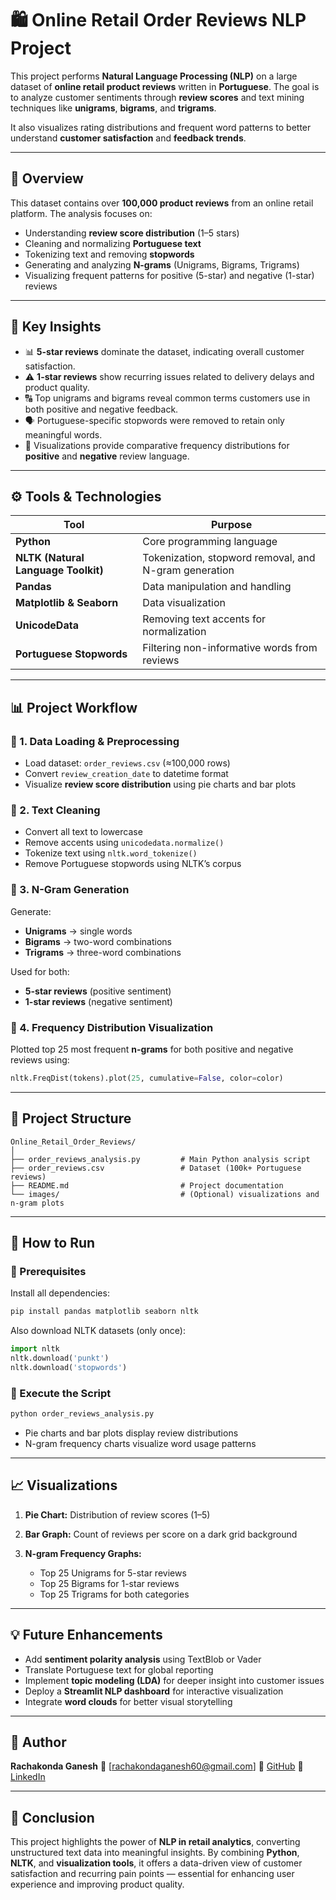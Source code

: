 # 🛍️ Online Retail Order Reviews NLP Project

This project performs **Natural Language Processing (NLP)** on a large dataset of **online retail product reviews** written in **Portuguese**.
The goal is to analyze customer sentiments through **review scores** and text mining techniques like **unigrams**, **bigrams**, and **trigrams**.

It also visualizes rating distributions and frequent word patterns to better understand **customer satisfaction** and **feedback trends**.

---

## 📘 Overview

This dataset contains over **100,000 product reviews** from an online retail platform.
The analysis focuses on:

* Understanding **review score distribution** (1–5 stars)
* Cleaning and normalizing **Portuguese text**
* Tokenizing text and removing **stopwords**
* Generating and analyzing **N-grams** (Unigrams, Bigrams, Trigrams)
* Visualizing frequent patterns for positive (5-star) and negative (1-star) reviews

---

## 🧠 Key Insights

* 📊 **5-star reviews** dominate the dataset, indicating overall customer satisfaction.
* ⚠️ **1-star reviews** show recurring issues related to delivery delays and product quality.
* 🔠 Top unigrams and bigrams reveal common terms customers use in both positive and negative feedback.
* 🗣️ Portuguese-specific stopwords were removed to retain only meaningful words.
* 🎨 Visualizations provide comparative frequency distributions for **positive** and **negative** review language.

---

## ⚙️ Tools & Technologies

| Tool                                | Purpose                                               |
| ----------------------------------- | ----------------------------------------------------- |
| **Python**                          | Core programming language                             |
| **NLTK (Natural Language Toolkit)** | Tokenization, stopword removal, and N-gram generation |
| **Pandas**                          | Data manipulation and handling                        |
| **Matplotlib & Seaborn**            | Data visualization                                    |
| **UnicodeData**                     | Removing text accents for normalization               |
| **Portuguese Stopwords**            | Filtering non-informative words from reviews          |

---

## 📊 Project Workflow

### 🔹 1. Data Loading & Preprocessing

* Load dataset: `order_reviews.csv` (≈100,000 rows)
* Convert `review_creation_date` to datetime format
* Visualize **review score distribution** using pie charts and bar plots

### 🔹 2. Text Cleaning

* Convert all text to lowercase
* Remove accents using `unicodedata.normalize()`
* Tokenize text using `nltk.word_tokenize()`
* Remove Portuguese stopwords using NLTK’s corpus

### 🔹 3. N-Gram Generation

Generate:

* **Unigrams** → single words
* **Bigrams** → two-word combinations
* **Trigrams** → three-word combinations

Used for both:

* **5-star reviews** (positive sentiment)
* **1-star reviews** (negative sentiment)

### 🔹 4. Frequency Distribution Visualization

Plotted top 25 most frequent **n-grams** for both positive and negative reviews using:

```python
nltk.FreqDist(tokens).plot(25, cumulative=False, color=color)
```

---

## 📂 Project Structure

```
Online_Retail_Order_Reviews/
│
├── order_reviews_analysis.py         # Main Python analysis script
├── order_reviews.csv                 # Dataset (100k+ Portuguese reviews)
├── README.md                         # Project documentation
└── images/                           # (Optional) visualizations and n-gram plots
```

---

## 🚀 How to Run

### 🔹 Prerequisites

Install all dependencies:

```bash
pip install pandas matplotlib seaborn nltk
```

Also download NLTK datasets (only once):

```python
import nltk
nltk.download('punkt')
nltk.download('stopwords')
```

### 🔹 Execute the Script

```bash
python order_reviews_analysis.py
```

* Pie charts and bar plots display review distributions
* N-gram frequency charts visualize word usage patterns

---

## 📈 Visualizations

1. **Pie Chart:** Distribution of review scores (1–5)
2. **Bar Graph:** Count of reviews per score on a dark grid background
3. **N-gram Frequency Graphs:**

   * Top 25 Unigrams for 5-star reviews
   * Top 25 Bigrams for 1-star reviews
   * Top 25 Trigrams for both categories

---

## 💡 Future Enhancements

* Add **sentiment polarity analysis** using TextBlob or Vader
* Translate Portuguese text for global reporting
* Implement **topic modeling (LDA)** for deeper insight into customer issues
* Deploy a **Streamlit NLP dashboard** for interactive visualization
* Integrate **word clouds** for better visual storytelling

---

## 👤 Author

**Rachakonda Ganesh**
📧 [[rachakondaganesh60@gmail.com](mailto:rachakondaganesh60@gmail.com)]
🔗 [GitHub](https://github.com/Rachakondaganesh)
🔗 [LinkedIn](https://www.linkedin.com/in/rachakonda-ganesh-2782452a8)

---

## 🏁 Conclusion

This project highlights the power of **NLP in retail analytics**, converting unstructured text data into meaningful insights.
By combining **Python**, **NLTK**, and **visualization tools**, it offers a data-driven view of customer satisfaction and recurring pain points — essential for enhancing user experience and improving product quality.
